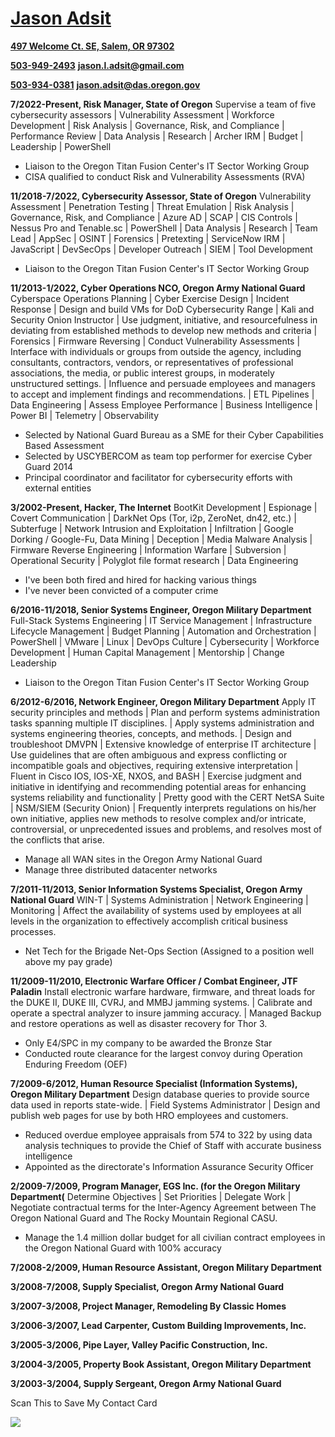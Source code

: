 # [Jason Adsit](https://www.linkedin.com/in/jasonadsit/)

**[497 Welcome Ct. SE, Salem, OR 97302](https://www.google.com/maps/place/44°53'40.5%22N+123°02'39.3%22W/@44.8945667,-123.0442626,19z)**

**[503-949-2493](tel:5039492493)**
**[jason.l.adsit@gmail.com](mailto:jason.l.adsit@gmail.com)**

**[503-934-0381](tel:9719007326)**
**[jason.adsit@das.oregon.gov](mailto:jason.adsit@das.oregon.gov)**

**7/2022-Present, Risk Manager, State of Oregon**
Supervise a team of five cybersecurity assessors &#124; Vulnerability Assessment &#124; Workforce Development &#124; Risk Analysis &#124; Governance, Risk, and Compliance &#124; Performance Review &#124; Data Analysis &#124; Research &#124; Archer IRM &#124; Budget &#124; Leadership &#124; PowerShell

* Liaison to the Oregon Titan Fusion Center's IT Sector Working Group
* CISA qualified to conduct Risk and Vulnerability Assessments (RVA)

**11/2018-7/2022, Cybersecurity Assessor, State of Oregon**
Vulnerability Assessment &#124; Penetration Testing &#124; Threat Emulation &#124; Risk Analysis &#124; Governance, Risk, and Compliance &#124; Azure AD &#124; SCAP &#124; CIS Controls &#124; Nessus Pro and Tenable.sc &#124; PowerShell &#124; Data Analysis &#124; Research &#124; Team Lead &#124; AppSec &#124; OSINT &#124; Forensics &#124; Pretexting &#124; ServiceNow IRM &#124; JavaScript &#124; DevSecOps &#124; Developer Outreach &#124; SIEM &#124; Tool Development

* Liaison to the Oregon Titan Fusion Center's IT Sector Working Group

**11/2013-1/2022, Cyber Operations NCO, Oregon Army National Guard**
Cyberspace Operations Planning &#124; Cyber Exercise Design &#124; Incident Response &#124; Design and build VMs for DoD Cybersecurity Range &#124; Kali and Security Onion Instructor &#124; Use judgment, initiative, and resourcefulness in deviating from established methods to develop new methods and criteria &#124; Forensics &#124; Firmware Reversing &#124; Conduct Vulnerability Assessments &#124; Interface with individuals or groups from outside the agency, including consultants, contractors, vendors, or representatives of professional associations, the media, or public interest groups, in moderately unstructured settings. &#124; Influence and persuade employees and managers to accept and implement findings and recommendations. &#124; ETL Pipelines &#124; Data Engineering &#124; Assess Employee Performance &#124; Business Intelligence &#124; Power BI &#124; Telemetry &#124; Observability

* Selected by National Guard Bureau as a SME for their Cyber Capabilities Based Assessment
* Selected by USCYBERCOM as team top performer for exercise Cyber Guard 2014
* Principal coordinator and facilitator for cybersecurity efforts with external entities

**3/2002-Present, Hacker, The Internet**
BootKit Development &#124; Espionage &#124; Covert Communication &#124; DarkNet Ops (Tor, i2p, ZeroNet, dn42, etc.) &#124; Subterfuge &#124; Network Intrusion and Exploitation &#124; Infiltration &#124; Google Dorking / Google-Fu, Data Mining &#124; Deception &#124; Media Malware Analysis &#124; Firmware Reverse Engineering &#124; Information Warfare &#124; Subversion &#124; Operational Security &#124; Polyglot file format research &#124; Data Engineering

* I've been both fired and hired for hacking various things
* I've never been convicted of a computer crime

**6/2016-11/2018, Senior Systems Engineer, Oregon Military Department**
Full-Stack Systems Engineering &#124; IT Service Management &#124; Infrastructure Lifecycle Management &#124; Budget Planning &#124; Automation and Orchestration &#124; PowerShell &#124; VMware &#124; Linux &#124; DevOps Culture &#124; Cybersecurity &#124; Workforce Development &#124; Human Capital Management &#124; Mentorship &#124; Change Leadership

* Liaison to the Oregon Titan Fusion Center's IT Sector Working Group

**6/2012-6/2016, Network Engineer, Oregon Military Department**
Apply IT security principles and methods &#124; Plan and perform systems administration tasks spanning multiple IT disciplines. &#124; Apply systems administration and systems engineering theories, concepts, and methods. &#124; Design and troubleshoot DMVPN &#124; Extensive knowledge of enterprise IT architecture &#124; Use guidelines that are often ambiguous and express conflicting or incompatible goals and objectives, requiring extensive interpretation &#124; Fluent in Cisco IOS, IOS-XE, NXOS, and BASH &#124; Exercise judgment and initiative in identifying and recommending potential areas for enhancing systems reliability and functionality &#124; Pretty good with the CERT NetSA Suite &#124; NSM/SIEM (Security Onion) &#124; Frequently interprets regulations on his/her own initiative, applies new methods to resolve complex and/or intricate, controversial, or unprecedented issues and problems, and resolves most of the conflicts that arise.

* Manage all WAN sites in the Oregon Army National Guard
* Manage three distributed datacenter networks

**7/2011-11/2013, Senior Information Systems Specialist, Oregon Army National Guard**
WIN-T &#124; Systems Administration &#124; Network Engineering &#124; Monitoring &#124; Affect the availability of systems used by employees at all levels in the organization to effectively accomplish critical business processes.

* Net Tech for the Brigade Net-Ops Section &#40;Assigned to a position well above my pay grade&#41;

**11/2009-11/2010, Electronic Warfare Officer / Combat Engineer, JTF Paladin**
Install electronic warfare hardware, firmware, and threat loads for the DUKE II, DUKE III, CVRJ, and MMBJ jamming systems. &#124; Calibrate and operate a spectral analyzer to insure jamming accuracy. &#124; Managed Backup and restore operations as well as disaster recovery for Thor 3.

* Only E4/SPC in my company to be awarded the Bronze Star
* Conducted route clearance for the largest convoy during Operation Enduring Freedom &#40;OEF&#41;

**7/2009-6/2012, Human Resource Specialist &#40;Information Systems&#41;, Oregon Military Department**
Design database queries to provide source data used in reports state-wide. &#124; Field Systems Administrator &#124; Design and publish web pages for use by both HRO employees and customers.

* Reduced overdue employee appraisals from 574 to 322 by using data analysis techniques to provide the Chief of Staff with accurate business intelligence
* Appointed as the directorate's Information Assurance Security Officer

**2/2009-7/2009, Program Manager, EGS Inc. &#40;for the Oregon Military Department&#40;**
Determine Objectives &#124; Set Priorities &#124; Delegate Work &#124; Negotiate contractual terms for the Inter-Agency Agreement between The Oregon National Guard and The Rocky Mountain Regional CASU.

* Manage the 1.4 million dollar budget for all civilian contract employees in the Oregon National Guard with 100% accuracy

**7/2008-2/2009, Human Resource Assistant, Oregon Military Department**

**3/2008-7/2008, Supply Specialist, Oregon Army National Guard**

**3/2007-3/2008, Project Manager, Remodeling By Classic Homes**

**3/2006-3/2007, Lead Carpenter, Custom Building Improvements, Inc.**

**3/2005-3/2006, Pipe Layer, Valley Pacific Construction, Inc.**

**3/2004-3/2005, Property Book Assistant, Oregon Military Department**

**3/2003-3/2004, Supply Sergeant, Oregon Army National Guard**

Scan This to Save My Contact Card

![](https://jasonadsit.github.io/adsit-vcard.png)
